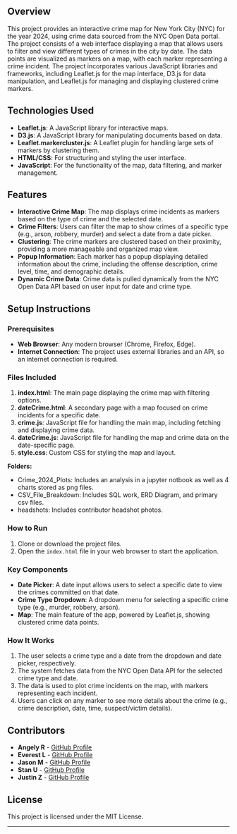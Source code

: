 ## Overview

This project provides an interactive crime map for New York City (NYC) for the year 2024, using crime data sourced from the NYC Open Data portal. The project consists of a web interface displaying a map that allows users to filter and view different types of crimes in the city by date. The data points are visualized as markers on a map, with each marker representing a crime incident. The project incorporates various JavaScript libraries and frameworks, including Leaflet.js for the map interface, D3.js for data manipulation, and Leaflet.js for managing and displaying clustered crime markers.

## Technologies Used
- **Leaflet.js**: A JavaScript library for interactive maps.
- **D3.js**: A JavaScript library for manipulating documents based on data.
- **Leaflet.markercluster.js**: A Leaflet plugin for handling large sets of markers by clustering them.
- **HTML/CSS**: For structuring and styling the user interface.
- **JavaScript**: For the functionality of the map, data filtering, and marker management.

## Features
- **Interactive Crime Map**: The map displays crime incidents as markers based on the type of crime and the selected date.
- **Crime Filters**: Users can filter the map to show crimes of a specific type (e.g., arson, robbery, murder) and select a date from a date picker.
- **Clustering**: The crime markers are clustered based on their proximity, providing a more manageable and organized map view.
- **Popup Information**: Each marker has a popup displaying detailed information about the crime, including the offense description, crime level, time, and demographic details.
- **Dynamic Crime Data**: Crime data is pulled dynamically from the NYC Open Data API based on user input for date and crime type.

## Setup Instructions

### Prerequisites
- **Web Browser**: Any modern browser (Chrome, Firefox, Edge).
- **Internet Connection**: The project uses external libraries and an API, so an internet connection is required.

### Files Included
1. **index.html**: The main page displaying the crime map with filtering options.
2. **dateCrime.html**: A secondary page with a map focused on crime incidents for a specific date.
3. **crime.js**: JavaScript file for handling the main map, including fetching and displaying crime data.
4. **dateCrime.js**: JavaScript file for handling the map and crime data on the date-specific page.
5. **style.css**: Custom CSS for styling the map and layout.

**Folders:**
- Crime_2024_Plots: Includes an analysis in a jupyter notbook as well as 4 charts stored as png files. 
- CSV_File_Breakdown: Includes SQL work, ERD Diagram, and primary csv files. 
- headshots: Includes contributor headshot photos. 

### How to Run
1. Clone or download the project files.
2. Open the `index.html` file in your web browser to start the application.

### Key Components
- **Date Picker**: A date input allows users to select a specific date to view the crimes committed on that date.
- **Crime Type Dropdown**: A dropdown menu for selecting a specific crime type (e.g., murder, robbery, arson).
- **Map**: The main feature of the app, powered by Leaflet.js, showing clustered crime data points.

### How It Works
1. The user selects a crime type and a date from the dropdown and date picker, respectively.
2. The system fetches data from the NYC Open Data API for the selected crime type and date.
3. The data is used to plot crime incidents on the map, with markers representing each incident.
4. Users can click on any marker to see more details about the crime (e.g., crime description, date, time, suspect/victim details).

## Contributors
- **Angely R** - [GitHub Profile](https://github.com/angramirez126)
- **Everest L** - [GitHub Profile](https://github.com/everestgourmand)
- **Jason M** - [GitHub Profile](https://github.com/JasonTMarino)
- **Stan U** - [GitHub Profile](https://github.com/learned2)
- **Justin Z** - [GitHub Profile](https://github.com/juszisholtz)

## License
This project is licensed under the MIT License.

---
